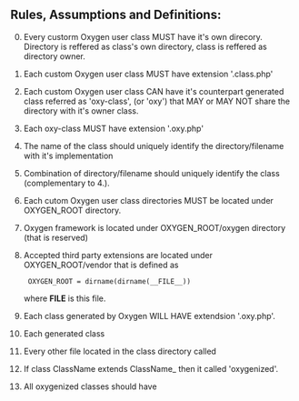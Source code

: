 Rules, Assumptions and Definitions:
----------------------------------

0. Every custorm Oxygen user class MUST have it's own direcory.
   Directory is reffered as class's own directory, class is reffered as directory owner.
1. Each custom Oxygen user class MUST have extension '.class.php'
2. Each custom Oxygen user class CAN have it's counterpart generated class referred as 'oxy-class',
   (or 'oxy') that MAY or MAY NOT share the directory with it's owner class.
3. Each oxy-class MUST have extension '.oxy.php'
4. The name of the class should uniquely identify the directory/filename with it's implementation
5. Combination of directory/filename should uniquely identify the class (complementary to 4.).
6. Each cutom Oxygen user class directories MUST be located under OXYGEN_ROOT directory.
7. Oxygen framework is located under OXYGEN_ROOT/oxygen directory (that is reserved)
8. Accepted third party extensions are located under OXYGEN_ROOT/vendor
   that is defined as

        OXYGEN_ROOT = dirname(dirname(__FILE__))

   where __FILE__ is this file.
2. Each class generated by Oxygen WILL HAVE extendsion '.oxy.php'.
3. Each generated class




1. Every other file located in the class directory called


1. If class ClassName extends ClassName_ then it called 'oxygenized'.
2. All oxygenized classes should have



